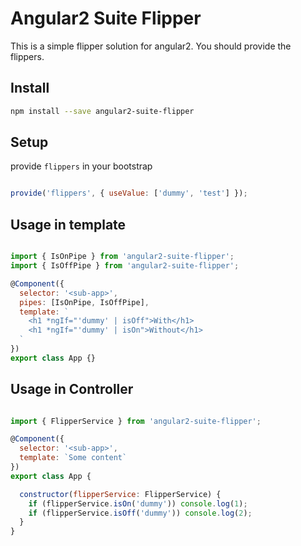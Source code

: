 # Angular2 Suite Flipper

This is a simple flipper solution for angular2. You should provide the flippers.

Install
---------

```bash
npm install --save angular2-suite-flipper
```
Setup
---------

provide `flippers` in your bootstrap

```javascript

provide('flippers', { useValue: ['dummy', 'test'] });
```

Usage in template
---------

```javascript

import { IsOnPipe } from 'angular2-suite-flipper';
import { IsOffPipe } from 'angular2-suite-flipper';

@Component({
  selector: '<sub-app>',
  pipes: [IsOnPipe, IsOffPipe],
  template: `
    <h1 *ngIf="'dummy' | isOff">With</h1>
    <h1 *ngIf="'dummy' | isOn">Without</h1>
  `
})
export class App {}
```

Usage in Controller
---------

```javascript

import { FlipperService } from 'angular2-suite-flipper';

@Component({
  selector: '<sub-app>',
  template: `Some content`
})
export class App {

  constructor(flipperService: FlipperService) {
    if (flipperService.isOn('dummy')) console.log(1);
    if (flipperService.isOff('dummy')) console.log(2);
  }
}
```
